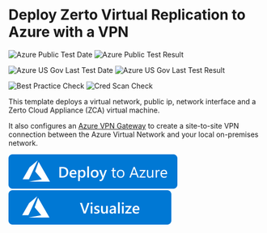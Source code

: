 # Deploy Zerto Virtual Replication to Azure with a VPN

![Azure Public Test Date](https://azurequickstartsservice.blob.core.windows.net/badges/201-zerto-zca-vpn/PublicLastTestDate.svg)
![Azure Public Test Result](https://azurequickstartsservice.blob.core.windows.net/badges/201-zerto-zca-vpn/PublicDeployment.svg)

![Azure US Gov Last Test Date](https://azurequickstartsservice.blob.core.windows.net/badges/201-zerto-zca-vpn/FairfaxLastTestDate.svg)
![Azure US Gov Last Test Result](https://azurequickstartsservice.blob.core.windows.net/badges/201-zerto-zca-vpn/FairfaxDeployment.svg)

![Best Practice Check](https://azurequickstartsservice.blob.core.windows.net/badges/201-zerto-zca-vpn/BestPracticeResult.svg)
![Cred Scan Check](https://azurequickstartsservice.blob.core.windows.net/badges/201-zerto-zca-vpn/CredScanResult.svg)

This template deploys a virtual network, public ip, network interface and a
Zerto Cloud Appliance (ZCA) virtual machine.

It also configures an
[Azure VPN Gateway](https://docs.microsoft.com/en-us/azure/vpn-gateway/vpn-gateway-howto-site-to-site-resource-manager-portal)
to create a site-to-site VPN connection between the Azure Virtual Network and
your local on-premises network.

[![Deploy To Azure](https://raw.githubusercontent.com/Azure/azure-quickstart-templates/master/1-CONTRIBUTION-GUIDE/images/deploytoazure.svg?sanitize=true)]("https://portal.azure.com/#create/Microsoft.Template/uri/https%3A%2F%2Fraw.githubusercontent.com%2FAzure%2Fazure-quickstart-templates%2Fmaster%2F201-zerto-zca-vpn%2Fazuredeploy.json")
[![Visualize](https://raw.githubusercontent.com/Azure/azure-quickstart-templates/master/1-CONTRIBUTION-GUIDE/images/visualizebutton.svg?sanitize=true)]("http://armviz.io/#/?load=https%3A%2F%2Fraw.githubusercontent.com%2FAzure%2Fazure-quickstart-templates%2Fmaster%2F201-zerto-zca-vpn%2Fazuredeploy.json")
